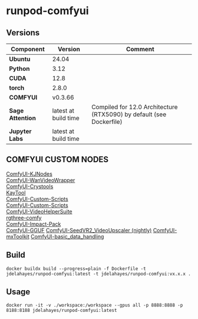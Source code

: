 # runpod-comfyui

## Versions

| Component | Version | Comment|
| --- | --- | --- |
| **Ubuntu** | 24.04 ||
| **Python** | 3.12 ||
| **CUDA** | 12.8 ||
| **torch** | 2.8.0 ||
| **COMFYUI** | v0.3.66 ||
| **Sage Attention** | latest at build time | Compiled for 12.0 Architecture (RTX5090) by default (see Dockerfile)|
| **Jupyter Labs** | latest at build time ||

## COMFYUI CUSTOM NODES

[ComfyUI-KJNodes](https://github.com/kijai/ComfyUI-KJNodes)  
[ComfyUI-WanVideoWrapper](https://github.com/kijai/ComfyUI-WanVideoWrapper)  
[ComfyUI-Crystools](https://github.com/crystian/ComfyUI-Crystools)  
[KayTool](https://github.com/kk8bit/KayTool)  
[ComfyUI-Custom-Scripts](https://github.com/yolain/ComfyUI-Easy-Use)  
[ComfyUI-Custom-Scripts](https://github.com/pythongosssss/ComfyUI-Custom-Scripts)  
[ComfyUI-VideoHelperSuite](https://github.com/Kosinkadink/ComfyUI-VideoHelperSuite)  
[rgthree-comfy](https://github.com/rgthree/rgthree-comfy)  
[ComfyUI-Impact-Pack](https://github.com/ltdrdata/ComfyUI-Impact-Pack)  
[ComfyUI-GGUF](https://github.com/city96/ComfyUI-GGUF)
[ComfyUI-SeedVR2_VideoUpscaler (nightly)](https://github.com/numz/ComfyUI-SeedVR2_VideoUpscaler)
[ComfyUI-mxToolkit](https://github.com/Smirnov75/ComfyUI-mxToolkit)
[ComfyUI-basic_data_handling](https://github.com/StableLlama/ComfyUI-basic_data_handling)

## Build

```
docker buildx build --progress=plain -f Dockerfile -t jdelahayes/runpod-comfyui:latest -t jdelahayes/runpod-comfyui:vx.x.x .
```

## Usage

```
docker run -it -v ./workspace:/workspace --gpus all -p 8888:8888 -p 8188:8188 jdelahayes/runpod-comfyui:latest
```